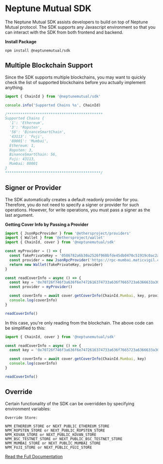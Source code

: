 # Neptune Mutual SDK

The Neptune Mutual SDK assists developers to build on top of Neptune Mutual protocol. The SDK supports any Javascript environment so that you can interact with the SDK from both frontend and backend.

**Install Package**

```
npm install @neptunemutual/sdk
```

## Multiple Blockchain Support

Since the SDK supports multiple blockchains, you may want to quickly check the list of supported blockchains before you actually implement anything.

```javascript
import { ChainId } from '@neptunemutual/sdk'

console.info('Supported Chains %s', ChainId)

/********************************************
Supported Chains {
  '1': 'Ethereum',
  '3': 'Ropsten',
  '56': 'BinanceSmartChain',
  '43113': 'Fuji',
  '80001': 'Mumbai',
  Ethereum: 1,
  Ropsten: 3,
  BinanceSmartChain: 56,
  Fuji: 43113,
  Mumbai: 80001
}
********************************************/
```

## Signer or Provider

The SDK automatically creates a default readonly provider for you. Therefore, you do not need to specify a signer or provider for such operations. However, for write operations, you must pass a signer as the last argument.

**Getting Cover Info by Passing a Provider**

```javascript
import { JsonRpcProvider } from '@ethersproject/providers'
import { Wallet } from '@ethersproject/wallet'
import { ChainId, cover } from '@neptunemutual/sdk'

const myProvider = () => {
  const fakePrivateKey = '0586782a6b30a2526f960bfde45db0470c51919c0ac2ae9ad5ad39b847955109'
  const provider = new JsonRpcProvider('https://rpc-mumbai.maticvigil.com')
  return new Wallet(fakePrivateKey, provider)
}

const readCoverInfo = async () => {
  const key = '0x70726f746f3a636f6e7472616374733a636f7665723a6366633a303100000001'
  const provider = myProvider()

  const coverInfo = await cover.getCoverInfo(ChainId.Mumbai, key, provider)
  console.log(coverInfo)
}

readCoverInfo()
```

In this case, you're only reading from the blockchain. The above code can be simplified to this: 


```javascript
import { ChainId, cover } from '@neptunemutual/sdk'

const readCoverInfo = async () => {
  const key = '0x70726f746f3a636f6e7472616374733a636f7665723a6366633a303100000001'

  const coverInfo = await cover.getCoverInfo(ChainId.Mumbai, key)
  console.log(coverInfo)
}

readCoverInfo()
```

## Override

Certain functionality of the SDK can be overridden by specifying environment variables:

```
Override Store:

NPM_ETHEREUM_STORE or NEXT_PUBLIC_ETHEREUM_STORE
NPM_ROPSTEN_STORE or NEXT_PUBLIC_ROPSTEN_STORE
NPM_KOVAN_STORE or NEXT_PUBLIC_KOVAN_STORE
NPM_BSC_TESTNET_STORE or NEXT_PUBLIC_BSC_TESTNET_STORE
NPM_MUMBAI_STORE or NEXT_PUBLIC_MUMBAI_STORE
NPM_FUJI_STORE or NEXT_PUBLIC_FUJI_STORE
```

[Read the Full Documentation](https://app.gitbook.com/@neptunemutual/s/docs/sdk/quickstart)
